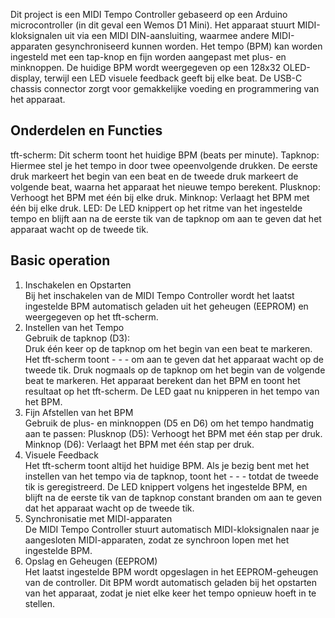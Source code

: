 Dit project is een MIDI Tempo Controller gebaseerd op een Arduino microcontroller (in dit geval een Wemos D1 Mini). Het apparaat stuurt MIDI-kloksignalen uit via een MIDI DIN-aansluiting, waarmee andere MIDI-apparaten gesynchroniseerd kunnen worden. Het tempo (BPM) kan worden ingesteld met een tap-knop en fijn worden aangepast met plus- en minknoppen. De huidige BPM wordt weergegeven op een 128x32 OLED-display, terwijl een LED visuele feedback geeft bij elke beat. De USB-C chassis connector zorgt voor gemakkelijke voeding en programmering van het apparaat.

## Onderdelen en Functies  
tft-scherm: Dit scherm toont het huidige BPM (beats per minute).
Tapknop: Hiermee stel je het tempo in door twee opeenvolgende drukken. De eerste druk markeert het begin van een beat en de tweede druk markeert de volgende beat, waarna het apparaat het nieuwe tempo berekent.
Plusknop: Verhoogt het BPM met één bij elke druk.
Minknop: Verlaagt het BPM met één bij elke druk.
LED: De LED knippert op het ritme van het ingestelde tempo en blijft aan na de eerste tik van de tapknop om aan te geven dat het apparaat wacht op de tweede tik.

## Basic operation
1. Inschakelen en Opstarten  
Bij het inschakelen van de MIDI Tempo Controller wordt het laatst ingestelde BPM automatisch geladen uit het geheugen (EEPROM) en weergegeven op het tft-scherm.
2. Instellen van het Tempo  
Gebruik de tapknop (D3):  
Druk één keer op de tapknop om het begin van een beat te markeren. Het tft-scherm toont - - - om aan te geven dat het apparaat wacht op de tweede tik.
Druk nogmaals op de tapknop om het begin van de volgende beat te markeren. Het apparaat berekent dan het BPM en toont het resultaat op het tft-scherm. De LED gaat nu knipperen in het tempo van het BPM.
3. Fijn Afstellen van het BPM  
Gebruik de plus- en minknoppen (D5 en D6) om het tempo handmatig aan te passen:
Plusknop (D5): Verhoogt het BPM met één stap per druk.
Minknop (D6): Verlaagt het BPM met één stap per druk.
4. Visuele Feedback  
Het tft-scherm toont altijd het huidige BPM. Als je bezig bent met het instellen van het tempo via de tapknop, toont het - - - totdat de tweede tik is geregistreerd.
De LED knippert volgens het ingestelde BPM, en blijft na de eerste tik van de tapknop constant branden om aan te geven dat het apparaat wacht op de tweede tik.
5. Synchronisatie met MIDI-apparaten   
De MIDI Tempo Controller stuurt automatisch MIDI-kloksignalen naar je aangesloten MIDI-apparaten, zodat ze synchroon lopen met het ingestelde BPM.
6. Opslag en Geheugen (EEPROM)   
Het laatst ingestelde BPM wordt opgeslagen in het EEPROM-geheugen van de controller. Dit BPM wordt automatisch geladen bij het opstarten van het apparaat, zodat je niet elke keer het tempo opnieuw hoeft in te stellen.

